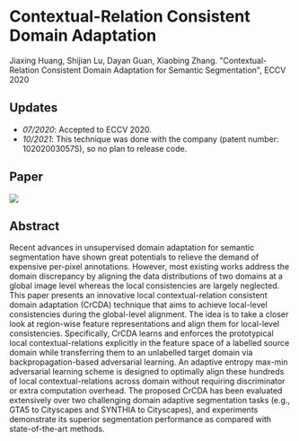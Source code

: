 # Contextual-Relation Consistent Domain Adaptation
Jiaxing Huang, Shijian Lu, Dayan Guan, Xiaobing Zhang. "Contextual-Relation Consistent Domain Adaptation for Semantic Segmentation", ECCV 2020
## Updates
- *07/2020*: Accepted to ECCV 2020.
- *10/2021*: This technique was done with the company (patent number: 10202003057S), so no plan to release code. 

## Paper
![](./0001.jpg)

## Abstract
Recent advances in unsupervised domain adaptation for semantic segmentation have shown great potentials to relieve the demand of expensive per-pixel annotations. However, most existing works address the domain discrepancy by aligning the data distributions of two domains at a global image level whereas the local consistencies are largely neglected. This paper presents an innovative local contextual-relation consistent domain adaptation (CrCDA) technique that aims to achieve local-level consistencies during the global-level alignment. The idea is to take a closer look at region-wise feature representations and align them for local-level consistencies. Specifically, CrCDA learns and enforces the prototypical local contextual-relations explicitly in the feature space of a labelled source domain while transferring them to an unlabelled target domain via backpropagation-based adversarial learning. An adaptive entropy max-min adversarial learning scheme is designed to optimally align these hundreds of local contextual-relations across domain without requiring discriminator or extra computation overhead. The proposed CrCDA has been evaluated extensively over two challenging domain adaptive segmentation tasks (e.g., GTA5 to Cityscapes and SYNTHIA to Cityscapes), and experiments demonstrate its superior segmentation performance as compared with state-of-the-art methods.
